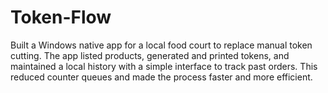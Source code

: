 # Token-Flow
Built a Windows native app for a local food court to replace manual token cutting. The app listed products, generated and printed tokens, and maintained a local history with a simple interface to track past orders. This reduced counter queues and made the process faster and more efficient.
